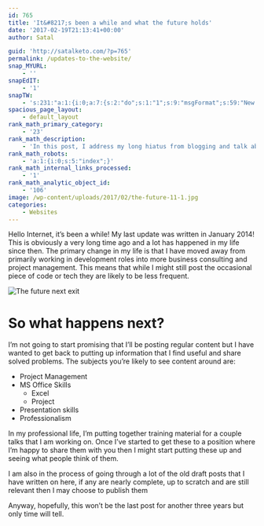 ```yaml
---
id: 765
title: 'It&#8217;s been a while and what the future holds'
date: '2017-02-19T21:13:41+00:00'
author: Satal

guid: 'http://satalketo.com/?p=765'
permalink: /updates-to-the-website/
snap_MYURL:
    - ''
snapEdIT:
    - '1'
snapTW:
    - 's:231:"a:1:{i:0;a:7:{s:2:"do";s:1:"1";s:9:"msgFormat";s:59:"New post (%TITLE%) has been published on %SITENAME% - %URL%";s:8:"attchImg";s:1:"1";s:9:"isAutoImg";s:1:"A";s:8:"imgToUse";s:0:"";s:9:"isAutoURL";s:1:"A";s:8:"urlToUse";s:0:"";}}";'
spacious_page_layout:
    - default_layout
rank_math_primary_category:
    - '23'
rank_math_description:
    - 'In this post, I address my long hiatus from blogging and talk about what the direction of the blog is likely to be going forwards.'
rank_math_robots:
    - 'a:1:{i:0;s:5:"index";}'
rank_math_internal_links_processed:
    - '1'
rank_math_analytic_object_id:
    - '106'
image: /wp-content/uploads/2017/02/the-future-11-1.jpg
categories:
    - Websites
---
```


Hello Internet, it’s been a while! My last update was written in January 2014! This is obviously a very long time ago and a lot has happened in my life since then. The primary change in my life is that I have moved away from primarily working in development roles into more business consulting and project management. This means that while I might still post the occasional piece of code or tech they are likely to be less frequent.

![The future next exit](https://samjenkins.com/wp-content/uploads/2017/02/the-future-11-300x150.jpg)

# So what happens next?

I’m not going to start promising that I’ll be posting regular content but I have wanted to get back to putting up information that I find useful and share solved problems. The subjects you’re likely to see content around are:

- Project Management
- MS Office Skills 
    - Excel
    - Project
- Presentation skills
- Professionalism

In my professional life, I’m putting together training material for a couple talks that I am working on. Once I’ve started to get these to a position where I’m happy to share them with you then I might start putting these up and seeing what people think of them.

I am also in the process of going through a lot of the old draft posts that I have written on here, if any are nearly complete, up to scratch and are still relevant then I may choose to publish them

Anyway, hopefully, this won’t be the last post for another three years but only time will tell.